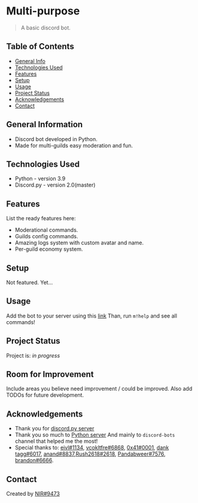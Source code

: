 # Multi-purpose
> A basic discord bot.

## Table of Contents
* [General Info](#general-information)
* [Technologies Used](#technologies-used)
* [Features](#features)
* [Setup](#setup)
* [Usage](#usage)
* [Project Status](#project-status)
* [Acknowledgements](#acknowledgements)
* [Contact](#contact)
<!-- * [License](#license) -->


## General Information
- Discord bot developed in Python.
- Made for multi-guilds easy moderation and fun.
<!-- You don't have to answer all the questions - just the ones relevant to your project. -->


## Technologies Used
- Python - version 3.9
- Discord.py - version 2.0(master)
<!-- Add more techs used.-->


## Features
List the ready features here:
- Moderational commands.
- Guilds config commands.
- Amazing logs system with custom avatar and name.
- Per-guild economy system.


<!--## Screenshots
![Example screenshot](./img/screenshot.png)
<!-- If you have screenshots you'd like to share, include them here. -->


## Setup
Not featured. Yet...


## Usage
Add the bot to your server using this [link](https://discord.com/api/oauth2/authorize?client_id=856977633594310657&permissions=122339847415&scope=bot)
Than, run `m!help` and see all commands!


## Project Status
Project is: _in progress_


## Room for Improvement
Include areas you believe need improvement / could be improved. Also add TODOs for future development.



## Acknowledgements
- Thank you for [discord.py server](https://discord.gg/dpy)
- Thank you so much to [Python server](https://discord.gg/python) And mainly to `discord-bots` channel that helped me the most!
- Special thanks to: [eivl#1134](https://discord.com/users/172395097705414656), [vcokltfre#6868](https://discord.com/users/297045071457681409), [0x41#0001](https://discord.com/users/270700034985558017), [dank tagg#6017](https://discord.com/users/396805720353275924), [anand#8837](https://discord.com/users/271586885346918400),[Rush2618#2618](https://discord.com/users/775401814982918164), [Pandabweer#7576](https://discord.com/users/169790484594556928), [brandon#6666](https://discord.com/users/600327903862980630).

## Contact
Created by [NIR#9473](https://discord.com/users/480404983372709908)


<!-- Optional -->
<!-- ## License -->
<!-- This project is open source and available under the [... License](). -->

